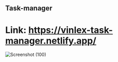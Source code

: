 ## Task-manager
# Link: https://vinlex-task-manager.netlify.app/
![Screenshot (100)](https://user-images.githubusercontent.com/86681535/219349956-fe3025f0-b220-4631-9637-342da826afa8.png)
